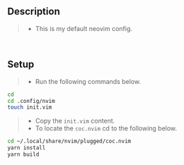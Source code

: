 ## Description
> - This is my default neovim config.

<br />

## Setup
> - Run the following commands below.
```bash
cd
cd .config/nvim
touch init.vim
```
> - Copy the `init.vim` content.
> - To locate the `coc.nvim` cd to the following below.
```bash
cd ~/.local/share/nvim/plugged/coc.nvim
yarn install
yarn build
```
